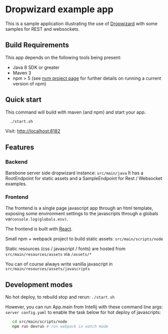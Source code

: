 # Dropwizard example app

This is a sample application illustrating the use of [Dropwizard](http://www.dropwizard.io) with some samples for REST and websockets.

## Build Requirements

This app depends on the following tools being present:

- Java 8 SDK or greater
- Maven 3
- npm > 5 (see [nvm project page](https://github.com/creationix/nvm) for further details on running a current version of npm)

## Quick start

This command will build with maven (and npm) and start your app.

```bash
  ./start.sh
```

Visit: [http://localhost:8182](http://localhost:8182)

## Features

### Backend

Barebone server side dropwizard instance: ```src/main/java```
It has a RootEndpoint for static assets and a SampleEndpoint for Rest / Websocket examples.

### Frontend

The frontend is a single page javascript app through an html template, exposing some environment settings to the javascripts through a globals var```console.log(globals.env)```.

The frontend is built with [React](https://facebook.github.io/react/).  

Small npm + webpack project to build static assets: ```src/main/scripts/node```

Static resources (css / javascript / fonts) are hosted from ```src/main/resources/assets``` via ```/assets/*```

You can of course always write vanilla javascript in ```src/main/resources/assets/javascripts```


## Development modes

No hot deploy, to rebuild stop and rerun: ```./start.sh```

However, you can run App.main from Intellij with these command line args: ```server config.yaml``` to enable the task below for hot deploy of javascripts:
```bash
   cd src/main/scripts/node
   npm run devrun # run webpack in watch mode
```
